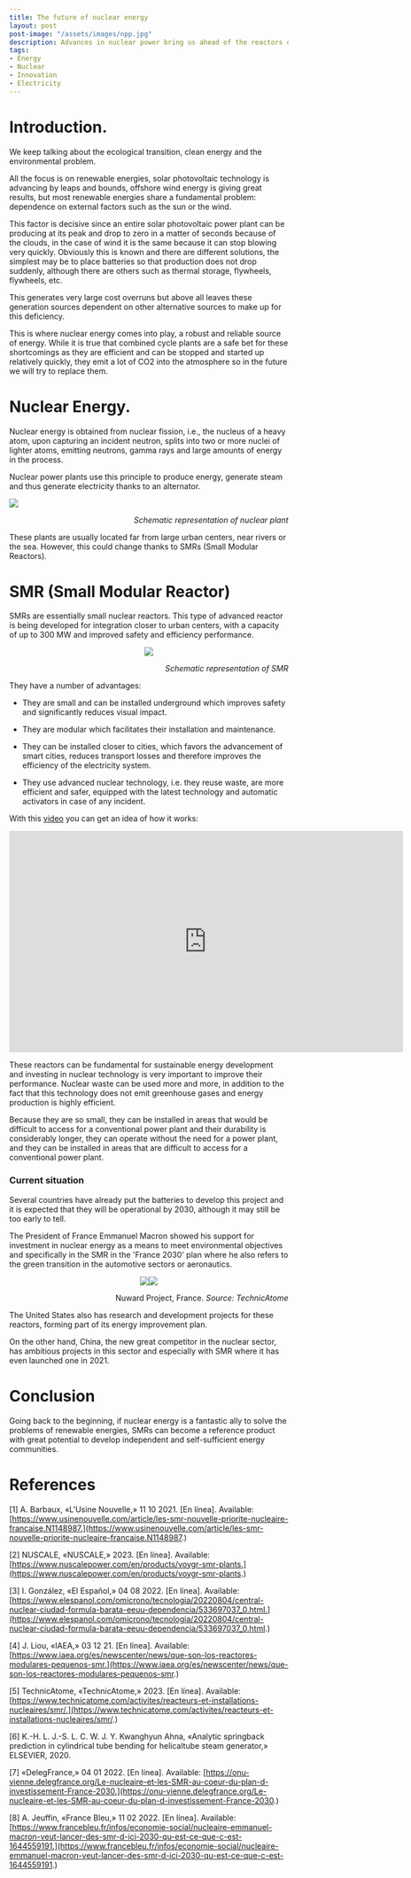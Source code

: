 ```yaml
---
title: The future of nuclear energy
layout: post
post-image: "/assets/images/npp.jpg"
description: Advances in nuclear power bring us ahead of the reactors of the future, SMR.
tags:
- Energy
- Nuclear
- Innovation
- Electricity
---
```

# Introduction.
We keep talking about the ecological transition, clean energy and the environmental problem. 

All the focus is on renewable energies, solar photovoltaic technology is advancing by leaps and bounds, offshore wind energy is giving great results, but most renewable energies share a fundamental problem: dependence on external factors such as the sun or the wind.

This factor is decisive since an entire solar photovoltaic power plant can be producing at its peak and drop to zero in a matter of seconds because of the clouds, in the case of wind it is the same because it can stop blowing very quickly. Obviously this is known and there are different solutions, the simplest may be to place batteries so that production does not drop suddenly, although there are others such as thermal storage, flywheels, flywheels, etc.

This generates very large cost overruns but above all leaves these generation sources dependent on other alternative sources to make up for this deficiency.

This is where nuclear energy comes into play, a robust and reliable source of energy. While it is true that combined cycle plants are a safe bet for these shortcomings as they are efficient and can be stopped and started up relatively quickly, they emit a lot of CO2 into the atmosphere so in the future we will try to replace them.

# Nuclear Energy.

Nuclear energy is obtained from nuclear fission, i.e., the nucleus of a heavy atom, upon capturing an incident neutron, splits into two or more nuclei of lighter atoms, emitting neutrons, gamma rays and large amounts of energy in the process.

Nuclear power plants use this principle to produce energy, generate steam and thus generate electricity thanks to an alternator.

<img src="/assets/images/nuclear_plant.jpg"/>

<p align="right">
    <em>Schematic representation of nuclear plant</em>
</p>

These plants are usually located far from large urban centers, near rivers or the sea. However, this could change thanks to SMRs (Small Modular Reactors).

# SMR (Small Modular Reactor)

SMRs are essentially small nuclear reactors. This type of advanced reactor is being developed for integration closer to urban centers, with a capacity of up to 300 MW and improved safety and efficiency performance.

<p align="center">
    <img src="/assets/images/schematic_smr.jpg"/>
</p>

<p align="right">
    <em>Schematic representation of SMR</em>
</p>

They have a number of advantages:

- They are small and can be installed underground which improves safety and significantly reduces visual impact.

- They are modular which facilitates their installation and maintenance.

- They can be installed closer to cities, which favors the advancement of smart cities, reduces transport losses and therefore improves the efficiency of the electricity system.

- They use advanced nuclear technology, i.e. they reuse waste, are more efficient and safer, equipped with the latest technology and automatic activators in case of any incident.

With this [video](https://www.youtube.com/watch?v=zU2UFsnS2aA) you can get an idea of how it works:

<iframe width="711" height="400" src="https://www.youtube.com/embed/zU2UFsnS2aA" title="How it Works – the Micro Modular Nuclear Reactor" frameborder="0" allow="accelerometer; autoplay; clipboard-write; encrypted-media; gyroscope; picture-in-picture; web-share" allowfullscreen></iframe>

These reactors can be fundamental for sustainable energy development and investing in nuclear technology is very important to improve their performance. Nuclear waste can be used more and more, in addition to the fact that this technology does not emit greenhouse gases and energy production is highly efficient.

Because they are so small, they can be installed in areas that would be difficult to access for a conventional power plant and their durability is considerably longer, they can operate without the need for a power plant, and they can be installed in areas that are difficult to access for a conventional power plant.

### Current situation

Several countries have already put the batteries to develop this project and it is expected that they will be operational by 2030, although it may still be too early to tell.

The President of France Emmanuel Macron showed his support for investment in nuclear energy as a means to meet environmental objectives and specifically in the SMR in the 'France 2030' plan where he also refers to the green transition in the automotive sectors or aeronautics.

<p align="center">
    <img src="/assets/images/nuward_1.jpg"/><img src="/assets/images/nuward_2.jpg"/>
</p>

<p align="right">
    Nuward Project, France. <em>Source: TechnicAtome</em>
</p>

The United States also has research and development projects for these reactors, forming part of its energy improvement plan.

On the other hand, China, the new great competitor in the nuclear sector, has ambitious projects in this sector and especially with SMR where it has even launched one in 2021.

# Conclusion

Going back to the beginning, if nuclear energy is a fantastic ally to solve the problems of renewable energies, SMRs can become a reference product with great potential to develop independent and self-sufficient energy communities.

# References

[1] 	A. Barbaux, «L'Usine Nouvelle,» 11 10 2021. [En línea]. Available: [https://www.usinenouvelle.com/article/les-smr-nouvelle-priorite-nucleaire-francaise.N1148987.](https://www.usinenouvelle.com/article/les-smr-nouvelle-priorite-nucleaire-francaise.N1148987.)

[2] 	NUSCALE, «NUSCALE,» 2023. [En línea]. Available: [https://www.nuscalepower.com/en/products/voygr-smr-plants.](https://www.nuscalepower.com/en/products/voygr-smr-plants.)

[3] 	I. González, «El Español,» 04 08 2022. [En línea]. Available: [https://www.elespanol.com/omicrono/tecnologia/20220804/central-nuclear-ciudad-formula-barata-eeuu-dependencia/533697037_0.html.](https://www.elespanol.com/omicrono/tecnologia/20220804/central-nuclear-ciudad-formula-barata-eeuu-dependencia/533697037_0.html.)

[4] 	J. Liou, «IAEA,» 03 12 21. [En línea]. Available: [https://www.iaea.org/es/newscenter/news/que-son-los-reactores-modulares-pequenos-smr.](https://www.iaea.org/es/newscenter/news/que-son-los-reactores-modulares-pequenos-smr.)

[5] 	TechnicAtome, «TechnicAtome,» 2023. [En línea]. Available: [https://www.technicatome.com/activites/reacteurs-et-installations-nucleaires/smr/.](https://www.technicatome.com/activites/reacteurs-et-installations-nucleaires/smr/.)

[6] 	K.-H. L. J.-S. L. C. W. J. Y. Kwanghyun Ahna, «Analytic springback prediction in cylindrical tube bending for helicaltube steam generator,» ELSEVIER, 2020. 

[7] 	«DelegFrance,» 04 01 2022. [En línea]. Available: [https://onu-vienne.delegfrance.org/Le-nucleaire-et-les-SMR-au-coeur-du-plan-d-investissement-France-2030.](https://onu-vienne.delegfrance.org/Le-nucleaire-et-les-SMR-au-coeur-du-plan-d-investissement-France-2030.)

[8] 	A. Jeuffin, «France Bleu,» 11 02 2022. [En línea]. Available: [https://www.francebleu.fr/infos/economie-social/nucleaire-emmanuel-macron-veut-lancer-des-smr-d-ici-2030-qu-est-ce-que-c-est-1644559191.](https://www.francebleu.fr/infos/economie-social/nucleaire-emmanuel-macron-veut-lancer-des-smr-d-ici-2030-qu-est-ce-que-c-est-1644559191.)
